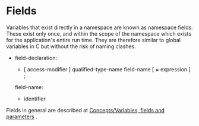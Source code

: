 <div id="fields-1" class="section level1">

Fields
======

Variables that exist directly in a namespace are known as namespace
fields. These exist only once, and within the scope of the namespace
which exists for the application's entire run time. They are therefore
similar to global variables in C but without the risk of naming clashes.

-   field-declaration:

    -   [ access-modifier ] qualified-type-name field-name [ **=**
        expression ] ;

    field-name:

    -   identifier

Fields in general are described at [Concepts/Variables, fields and
parameters](http://wiki.gnome.org/action/show/Projects/Vala/Manual/Export/Vala/Manual/Concepts#Variables,_fields_and_parameters)
.

</div>
